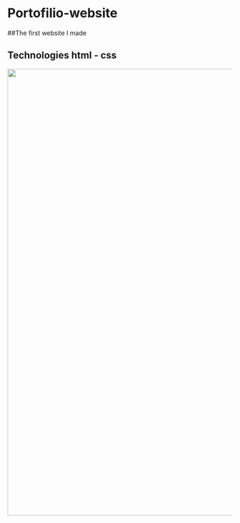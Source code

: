 # Portofilio-website
##The first website I made 
## Technologies html - css
<div align="center">
    <img src="https://user-images.githubusercontent.com/61599746/160954134-565141ee-ade3-4c6b-a965-c1c960e0218c.jpg" width="1000px"</img> 
</div>
